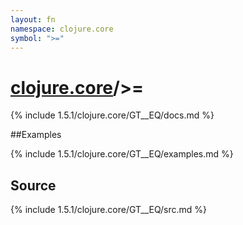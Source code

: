 ```yaml
---
layout: fn
namespace: clojure.core
symbol: ">="
---
```


# [clojure.core](../)/>=

{% include 1.5.1/clojure.core/GT__EQ/docs.md %}

##Examples

{% include 1.5.1/clojure.core/GT__EQ/examples.md %}
## Source
{% include 1.5.1/clojure.core/GT__EQ/src.md %}

